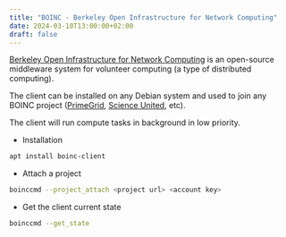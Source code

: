 ```yaml
---
title: "BOINC - Berkeley Open Infrastructure for Network Computing"
date: 2024-03-10T13:00:00+02:00
draft: false
---
```


[Berkeley Open Infrastructure for Network Computing](https://en.wikipedia.org/wiki/Berkeley_Open_Infrastructure_for_Network_Computing) is an open-source middleware system for volunteer computing (a type of distributed computing).

The client can be installed on any Debian system and used to join any BOINC project ([PrimeGrid](http://www.primegrid.com/), [Science United](https://scienceunited.org/), etc).
<!--more-->                                                                                                                                                                                                                                                                                                                 The client will run compute tasks in background in low priority.

* Installation

```bash
apt install boinc-client
```

* Attach a project

```bash
boinccmd --project_attach <project url> <account key>
```

* Get the client current state

```bash
boinccmd --get_state
```
